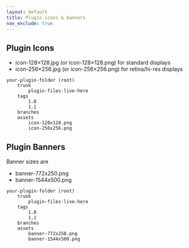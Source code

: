 ```yaml
---
layout: default
title: Plugin icons & banners
nav_exclude: true
---
```


## Plugin Icons
-   icon-128×128.jpg (or icon-128×128.png) for standard displays
-   icon-256×256.jpg (or icon-256×256.png) for retina/hi-res displays

````
your-plugin-folder (root)
    trunk
        plugin-files-live-here
    tags
        1.0
        1.1
    branches
    assets
        icon-128x128.png
        icon-256x256.png
````

## Plugin Banners
Banner sizes are 
- banner-772x250.png
- banner-1544x500.png 

```
your-plugin-folder (root)
    trunk
        plugin-files-live-here
    tags
        1.0
        1.1
    branches
    assets
        banner-772x250.png
        banner-1544x500.png
```
